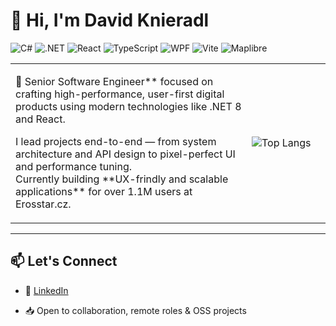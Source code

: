 <!-- Banner or header image (optional) -->
<!-- ![Banner](https://your-custom-image-link.com) -->

# 👋 Hi, I'm David Knieradl
![C#](https://img.shields.io/badge/C%23-239120?style=flat-square&logo=c-sharp&logoColor=white)
![.NET](https://img.shields.io/badge/.NET-512BD4?style=flat-square&logo=dotnet&logoColor=white)
![React](https://img.shields.io/badge/React-61DAFB?style=flat-square&logo=react&logoColor=black)
![TypeScript](https://img.shields.io/badge/TypeScript-007ACC?style=flat-square&logo=typescript&logoColor=white)
![WPF](https://img.shields.io/badge/WPF-CC00CC?style=flat-square)
![Vite](https://img.shields.io/badge/Vite-646CFF?style=flat-square&logo=vite&logoColor=white)
![Maplibre](https://img.shields.io/badge/Maplibre-2E86AB?style=flat-square)

<table border="0">
  <tbody border="0">
    <tr border="0">
      <td border="0" valign="top">
        <p>🎯 Senior Software Engineer** focused on crafting high-performance, user-first digital products using modern technologies like .NET 8 and React.</p>
        <p>
          I lead projects end-to-end — from system architecture and API design to pixel-perfect UI and performance tuning.
          <br>
          Currently building **UX-frindly and scalable applications** for over 1.1M users at Erosstar.cz.
        </p>
      </td>
      <td width="25%" border="0">
        <img src="https://github-readme-stats.vercel.app/api/top-langs/?username=meowside-v2&layout=compact&theme=ocean_dark" alt="Top Langs" />
      </td>
    </tr>
  </tbody>
</table>

<!--
<picture>
  <source
    srcset="https://github-readme-stats.vercel.app/api?username=meowside-v2&show_icons=true&theme=dark&include_all_commits=true"
    media="(prefers-color-scheme: dark)"
  />
  <source
    srcset="https://github-readme-stats.vercel.app/api?username=meowside-v2&show_icons=true&include_all_commits=true"
    media="(prefers-color-scheme: light), (prefers-color-scheme: no-preference)"
  />
  <img src="https://github-readme-stats.vercel.app/api?username=meowside-v2&show_icons=true&include_all_commits=true" />
</picture>
-->


---

## 📫 Let's Connect

- 💼 [LinkedIn](https://www.linkedin.com/in/david-knieradl)
<!-- - 🌍 [Portfolio](https://your-personal-site.com) *(optional)* -->
- 📥 Open to collaboration, remote roles & OSS projects


<!--
**meowside-v2/meowside-v2** is a ✨ _special_ ✨ repository because its `README.md` (this file) appears on your GitHub profile.

Here are some ideas to get you started:

- 🔭 I’m currently working on ...
- 🌱 I’m currently learning ...
- 👯 I’m looking to collaborate on ...
- 🤔 I’m looking for help with ...
- 💬 Ask me about ...
- 📫 How to reach me: ...
- 😄 Pronouns: ...
- ⚡ Fun fact: ...
-->
